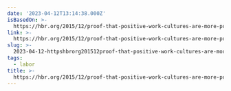 ```yaml
---
date: '2023-04-12T13:14:38.000Z'
isBasedOn: >-
  https://hbr.org/2015/12/proof-that-positive-work-cultures-are-more-productive?tpcc=orgsocial_edit
link: >-
  https://hbr.org/2015/12/proof-that-positive-work-cultures-are-more-productive?tpcc=orgsocial_edit
slug: >-
  2023-04-12-httpshbrorg201512proof-that-positive-work-cultures-are-more-productivetpccorgsocialedit
tags:
  - labor
title: >-
  https://hbr.org/2015/12/proof-that-positive-work-cultures-are-more-productive?tpcc=orgsocial_edit
---
```



